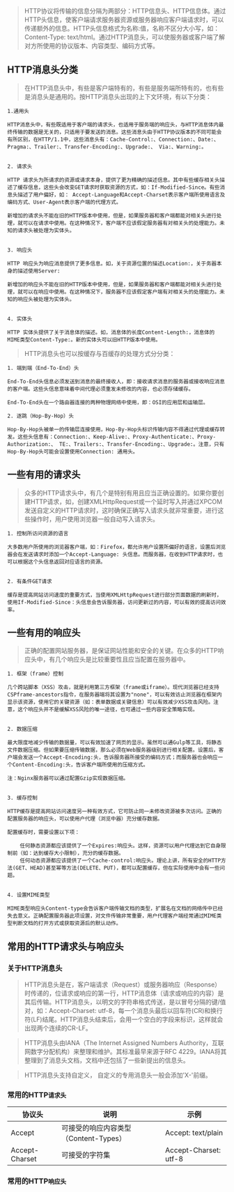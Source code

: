 > HTTP协议将传输的信息分隔为两部分：HTTP信息头、HTTP信息体。通过HTTP头信息，使客户端请求服务器资源或服务器响应客户端请求时，可以传递额外的信息。HTTP头信息格式为名称:值，名称不区分大小写，如：Content-Type: text/html。通过HTTP消息头，可以使服务器或客户端了解对方所使用的协议版本、内容类型、编码方式等。

## HTTP消息头分类

>在HTTP消息头中，有些是客户端特有的，有些是服务端所特有的，也有些是消息头是通用的。按HTTP消息头出现的上下文环境，有以下分类：

```
1.通用头

HTTP消息头中，有些既适用于客户端的请求头，也适用于服务端的响应头，与HTTP消息体内最终传输的数据是无关的，只适用于要发送的消息。这些消息头由于HTTP协议版本的不同可能会有所区别，在HTTP/1.1中，这些消息头有：Cache-Control:、Connection:、Date:、 Pragma:、Trailer:、Transfer-Encoding:、Upgrade:、 Via:、Warning:。


2. 请求头

HTTP 请求头为所请求的资源或请求本身，提供了更为精确的描述信息。其中有些缓存相关头描述了缓存信息，这些头会改变GET请求时获取资源的方式，如：If-Modified-Since。有些消息头描述了用户偏好，如： Accept-Language和Accept-Charset表示客户端所使用语言及编码方式、User-Agent表示客户端的代理方式。

新增加的请求头不能在旧的HTTP版本中使用，但是，如果服务器和客户端都能对相关头进行处理，就可以在请求中使用。在这种情况下，客户端不应该假定服务器有对相关头的处理能力。未知的请求头被处理为实体头。


3. 响应头

HTTP 响应头为响应消息提供了更多信息。如，关于资源位置的描述Location:，关于务器本身的描述使用Server:

新增加的响应头不能在旧的HTTP版本中使用，但是，如果服务器和客户端都能对相关头进行处理，就可以在响应中使用。在这种情况下，服务器不应该假定客户端有对相关头的处理能力。未知的响应头被处理为实体头。


4. 实体头

HTTP 实体头提供了关于消息体的描述。如，消息体的长度Content-Length:，消息体的MIME类型Content-Type:。新的实体头可以旧HTTP版本中使用。

```

>HTTP消息头也可以按缓存与百缓存的处理方式分分类：

```
1. 端到端（End-To-End）头

End-To-End头信息必须发送到消息的最终接收人，即：接收请求消息的服务器或接收响应消息的客户端。这些头信息意味着中间代理必须重发未修改的内容，也必须存储缓存。

End-To-End头在一个路由器连接的两种物理网络中使用，即：OSI的应用层和运输层。

2. 逐跳（Hop-By-Hop）头

Hop-By-Hop头被单一的传输层连接使用，Hop-By-Hop头标识传输内容不得通过代理或缓存转发。这些头信息有：Connection:、Keep-Alive:、Proxy-Authenticate:、Proxy-Authorization:、 TE:、Trailers:、Transfer-Encoding:、Upgrade:。注意，只有Hop-By-Hop头可能会设置使用Connection: 通用头。

```

## 一些有用的请求头

>众多的HTTP请求头中，有几个是特别有用且应当正确设置的。如果你要创建HTTP请求，如，创建XMLHttpRequest或一个延时写入并通过XPCOM发送自定义的HTTP请求时，这时确保正确写入请求头就非常重要，进行这些操作时，用户使用浏览器一般自动写入请求头。

```
1. 控制所访问资源的语言

大多数用户所使用的浏览器客户端，如：Firefox，都允许用户设置所偏好的语言，设置后浏览器会在发送请求时添加一个Accept-Language: 头信息。而服务器，在收到HTTP请求时，也可以根据这个头信息返回对应语言的资源。


2. 有条件GET请求

缓存是提高网站访问速度的重要方式，当使用XMLHttpRequest进行部分页面数据的刷新时，使用If-Modified-Since：头信息会告诉服务器，访问更新过的内容，可以有效的提高访问效率。

```

## 一些有用的响应头

>正确的配置网站服务器，是保证网站性能和安全的关键。在众多的HTTP响应头中，有几个响应头是比较重要性且应当配置在服务器中。

```
1. 框架（frame）控制

几个跨站脚本（XSS）攻击，就是利用第三方框架（frame或iframe）。现代浏览器已经支持CSPframe-ancestors指令，在服务器端将其设置为"none"，可以有效访止浏览器在框架内显示该资源，使用它的关键资源（如：表单数据或关键信息）可以有效减少XSS攻击风险。注意，这个响应头并不是缓解XSS风险的唯一途径，也可通过一些内容安全策略实现。


2. 数据压缩

最大限度地减少传输的数据量，可以有效加速了网页的显示。虽然可以通Gulp等工具，将静态文件数据压缩。但如果要压缩传输数据，那么必须在Web服务器级别进行相关配置。设置后，客户端会发送一个Accept-Encoding:头，告诉服务器所接受的编码方式；而服务器也会响应一个Content-Encoding:头，告诉客户端所使用的压缩方式。

注：Nginx服务器可以通过配置Gzip实现数据压缩。


3. 缓存控制

HTTP缓存是提高网站访问速度另一种有效方式，它可防止同一未修改资源被多次访问。正确的配置服务器的响应头，可以使用户代理（浏览中器）充分缓存数据。

配置缓存时，需要设置以下项：

    任何静态资源都应该提供了一个Expires:响应头。这样，资源可以用户代理达到它自身限制前（如：达到缓存大小限制），充分的缓存数据。
    任何动态资源都应该提供了一个Cache-control:响应头。理论上讲，所有安全的HTTP方法(GET、HEAD)甚至幂等方法(DELETE、PUT)，都可以配置缓存，但在实际使用中会有一些问题。


4. 设置MIME类型

MIME类型响应头Content-type会告诉客户端传输文档的类型，扩展名在文档的网络传中已经失去意义。正确配置服务器此项设置，对文件传输非常重要，用户代理客户端经常通过MIME类型判断文档的打开方式或获取资源后的默认动作。 

```

## 常用的HTTP请求头与响应头

### 关于HTTP消息头

>HTTP消息头是在，客户端请求（Request）或服务器响应（Response）时传递的，位请求或响应的第一行，HTTP消息体（请求或响应的内容）是其后传输。HTTP消息头，以明文的字符串格式传送，是以冒号分隔的键/值对，如：Accept-Charset: utf-8，每一个消息头最后以回车符(CR)和换行符(LF)结尾。HTTP消息头结束后，会用一个空白的字段来标识，这样就会出现两个连续的CR-LF。

>HTTP消息头由IANA（The Internet Assigned Numbers Authority，互联网数字分配机构）来整理和维护。其标准最早来源于RFC 4229。IANA将其整理到了消息头文档，文档中还包括了一些新提出的信息头。

>HTTP消息头支持自定义， 自定义的专用消息头一般会添加'X-'前缀。

### 常用的HTTP`请求头`
|协议头|说明|示例|
|------|------|-------|
|Accept|可接受的响应内容类型（Content-Types）|Accept: text/plain|
|Accept-Charset |可接受的字符集|Accept-Charset: utf-8|
### 常用的HTTP`响应头`




